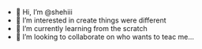 - 👋 Hi, I’m @shehiii
- 👀 I’m interested in create things were different
- 🌱 I’m currently learning from the scratch
- 💞️ I’m looking to collaborate on who wants to teac me...


<!---
shehiii/shehiii is a ✨ special ✨ repository because its `README.md` (this file) appears on your GitHub profile.
You can click the Preview link to take a look at your changes.
--->
